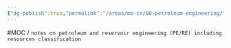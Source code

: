 ```yaml
---
{"dg-publish":true,"permalink":"/areas/mo-cs/00-petroleum-engineering/","title":"00 Petroleum Engineering","updated":"2023-10-14T18:30:47.790+08:00"}
---
```


#MOC / `notes on petroleum and reservoir engineering (PE/RE) including resources classification`